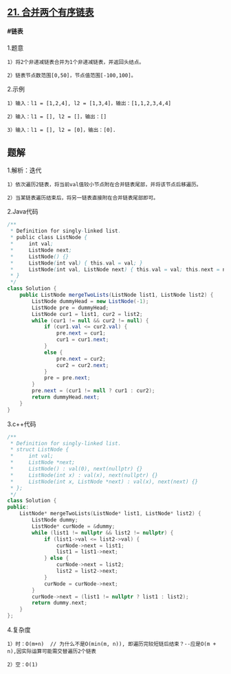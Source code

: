 ## [21. 合并两个有序链表](https://leetcode.cn/problems/merge-two-sorted-lists/description/)

#### #链表
1.题意

    1）将2个非递减链表合并为1个非递减链表，并返回头结点。

    2）链表节点数范围[0,50]，节点值范围[-100,100]。

2.示例

    1）输入：l1 = [1,2,4], l2 = [1,3,4]，输出：[1,1,2,3,4,4]

    2）输入：l1 = [], l2 = []，输出：[]

    3）输入：l1 = [], l2 = [0]，输出：[0].
## 题解
1.解析：迭代

    1）依次遍历2链表，将当前val值较小节点附在合并链表尾部，并将该节点后移遍历。

    2）当某链表遍历结束后，将另一链表直接附在合并链表尾部即可。

2.Java代码
```java
/**
 * Definition for singly-linked list.
 * public class ListNode {
 *     int val;
 *     ListNode next;
 *     ListNode() {}
 *     ListNode(int val) { this.val = val; }
 *     ListNode(int val, ListNode next) { this.val = val; this.next = next; }
 * }
 */
class Solution {
    public ListNode mergeTwoLists(ListNode list1, ListNode list2) {
        ListNode dummyHead = new ListNode(-1);
        ListNode pre = dummyHead;
        ListNode cur1 = list1, cur2 = list2;
        while (cur1 != null && cur2 != null) {
            if (cur1.val <= cur2.val) {
                pre.next = cur1;
                cur1 = cur1.next;
            }
            else {
                pre.next = cur2;
                cur2 = cur2.next;
            }
            pre = pre.next;
        }
        pre.next = (cur1 != null ? cur1 : cur2);
        return dummyHead.next;   
    }
}
```

3.c++代码
```c++
/**
 * Definition for singly-linked list.
 * struct ListNode {
 *     int val;
 *     ListNode *next;
 *     ListNode() : val(0), next(nullptr) {}
 *     ListNode(int x) : val(x), next(nullptr) {}
 *     ListNode(int x, ListNode *next) : val(x), next(next) {}
 * };
 */
class Solution {
public:
    ListNode* mergeTwoLists(ListNode* list1, ListNode* list2) {
        ListNode dummy;
        ListNode* curNode = &dummy;
        while (list1 != nullptr && list2 != nullptr) {
            if (list1->val <= list2->val) {
                curNode->next = list1;
                list1 = list1->next;
            } else {
                curNode->next = list2;
                list2 = list2->next;
            }
            curNode = curNode->next;
        }
        curNode->next = (list1 != nullptr ? list1 : list2);
        return dummy.next;
    }
};
```
4.复杂度

    1）时：O(m+n)  // 为什么不是O(min(m, n)), 即遍历完较短链后结束？--应是O(m + n),因实际运算可能需交替遍历2个链表

    2）空：O(1)
